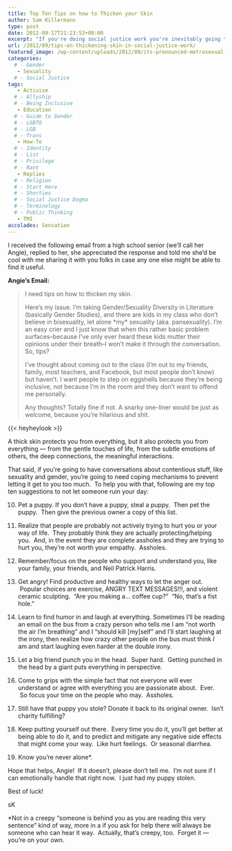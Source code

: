 ```yaml
---
title: Top Ten Tips on how to Thicken your Skin
author: Sam Killermann
type: post
date: 2012-09-17T21:23:53+00:00
excerpt: "If you're doing social justice work you're inevitably going to encounter some tough times. Here are my suggestions for getting through them."
url: /2012/09/tips-on-thickening-skin-in-social-justice-work/
featured_image: /wp-content/uploads/2012/09/its-pronounced-metrosexual-q-and-a.jpg
categories: 
  # - Gender
   - Sexuality
  # - Social Justice
tags:
   - Activism
  # - Allyship
  # - Being Inclusive
   - Education
  # - Guide to Gender
  # - LGBTQ
  # - LGB
  # - Trans
   - How-To
  # - Identity
  # - List
  # - Privilege
  # - Rant
   - Replies
  # - Religion
  # - Start Here
  # - Shorties
  # - Social Justice Dogma
  # - Terminology
  # - Public Thinking
   - TMI
accolades: Sensation
---
```

I received the following email from a high school senior (we&#8217;ll call her Angie), replied to her, she appreciated the response and told me she&#8217;d be cool with me sharing it with you folks in case any one else might be able to find it useful.

**Angie&#8217;s Email:**

> I need tips on how to thicken my skin.
> 
> Here&#8217;s my issue. I&#8217;m taking Gender/Sexuality Diversity in Literature (basically Gender Studies), and there are kids in my class who don&#8217;t believe in bisexuality, let alone \*my\* sexuality (aka. pansexuality). I&#8217;m an easy crier and I just know that when this rather basic problem surfaces&#8211;because I&#8217;ve only ever heard these kids mutter their opinions under their breath&#8211;I won&#8217;t make it through the conversation. So, tips?
> 
> I&#8217;ve thought about coming out to the class (I&#8217;m out to my friends, family, most teachers, and Facebook, but most people don&#8217;t know) but haven&#8217;t. I want people to step on eggshells because they&#8217;re being inclusive, not because I&#8217;m in the room and they don&#8217;t want to offend me personally.
> 
> Any thoughts? Totally fine if not. A snarky one-liner would be just as welcome, because you&#8217;re hilarious and shit.

<!--more-->

{{< heyheylook >}}

A thick skin protects you from everything, but it also protects you from everything &#8212; from the gentle touches of life, from the subtle emotions of others, the deep connections, the meaningful interactions.

That said, if you&#8217;re going to have conversations about contentious stuff, like sexuality and gender, you&#8217;re going to need coping mechanisms to prevent letting it get to you too much.  To help you with that, following are my top ten suggestions to not let someone ruin your day:

10. Pet a puppy. If you don&#8217;t have a puppy, steal a puppy.  Then pet the puppy.  Then give the previous owner a copy of this list.

9. Realize that people are probably not actively trying to hurt you or your way of life.  They probably think they are actually protecting/helping you.  And, in the event they are complete assholes and they are trying to hurt you, they&#8217;re not worth your empathy.  Assholes.

8. Remember/focus on the people who support and understand you, like your family, your friends, and Neil Patrick Harris.

7. Get angry! Find productive and healthy ways to let the anger out.  Popular choices are exercise, ANGRY TEXT MESSAGES!!!, and violent ceramic sculpting.  &#8220;Are you making a&#8230; coffee cup?&#8221;  &#8220;No, that&#8217;s a fist hole.&#8221;

6. Learn to find humor in and laugh at everything. Sometimes I&#8217;ll be reading an email on the bus from a crazy person who tells me I am &#8220;not worth the air I&#8217;m breathing&#8221; and I &#8220;should kill [my]self&#8221; and I&#8217;ll start laughing at the irony, then realize how crazy other people on the bus must think _I_ am and start laughing even harder at the double irony.

5. Let a big friend punch you in the head.  Super hard.  Getting punched in the head by a giant puts everything in perspective.

4. Come to grips with the simple fact that not everyone will ever understand or agree with everything you are passionate about.  Ever.  So focus your time on the people who may.  Assholes.

3. Still have that puppy you stole? Donate it back to its original owner.  Isn&#8217;t charity fulfilling?

2. Keep putting yourself out there.  Every time you do it, you&#8217;ll get better at being able to do it, and to predict and mitigate any negative side effects that might come your way.  Like hurt feelings.  Or seasonal diarrhea.

1. Know you&#8217;re never alone*.

Hope that helps, Angie!  If it doesn&#8217;t, please don&#8217;t tell me.  I&#8217;m not sure if I can emotionally handle that right now.  I just had my puppy stolen.

Best of luck!

sK

*Not in a creepy &#8220;someone is behind you as you are reading this very sentence&#8221; kind of way, more in a if you ask for help there will always be someone who can hear it way.  Actually, that&#8217;s creepy, too.  Forget it &#8212; you&#8217;re on your own.